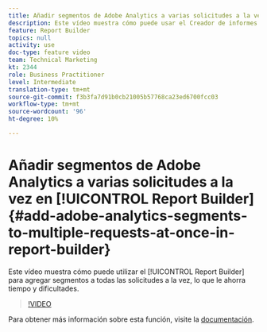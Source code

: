 ```yaml
---
title: Añadir segmentos de Adobe Analytics a varias solicitudes a la vez en Report Builder
description: Este vídeo muestra cómo puede usar el Creador de informes para agregar segmentos a todas las solicitudes a la vez, lo que le ahorra tiempo y dificultades.
feature: Report Builder
topics: null
activity: use
doc-type: feature video
team: Technical Marketing
kt: 2344
role: Business Practitioner
level: Intermediate
translation-type: tm+mt
source-git-commit: f3b3fa7d91b0cb21005b57768ca23ed6700fcc03
workflow-type: tm+mt
source-wordcount: '96'
ht-degree: 10%

---
```



# Añadir segmentos de Adobe Analytics a varias solicitudes a la vez en [!UICONTROL Report Builder] {#add-adobe-analytics-segments-to-multiple-requests-at-once-in-report-builder}

Este vídeo muestra cómo puede utilizar el [!UICONTROL Report Builder] para agregar segmentos a todas las solicitudes a la vez, lo que le ahorra tiempo y dificultades.

>[!VIDEO](https://video.tv.adobe.com/v/25445/?quality=12)

Para obtener más información sobre esta función, visite la [documentación](https://marketing.adobe.com/resources/help/es_ES/arb/index.html).
